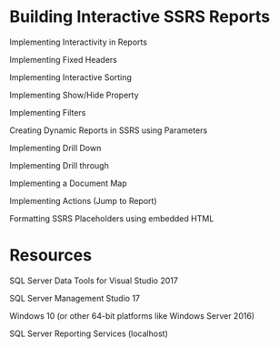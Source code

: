 # Building Interactive SSRS Reports

Implementing Interactivity in Reports

Implementing Fixed Headers

Implementing Interactive Sorting

Implementing Show/Hide Property

Implementing Filters

Creating Dynamic Reports in SSRS using Parameters

Implementing Drill Down

Implementing Drill through

Implementing a Document Map

Implementing Actions (Jump to Report)

Formatting SSRS Placeholders using  embedded HTML

# Resources

SQL Server Data Tools for Visual Studio 2017

SQL Server Management Studio 17

Windows 10 (or other 64-bit platforms like Windows Server 2016)

SQL Server Reporting Services (localhost)
